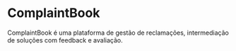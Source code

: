 # ComplaintBook

ComplaintBook é uma plataforma de gestão de reclamações, intermediação de soluções com feedback e avaliação.

